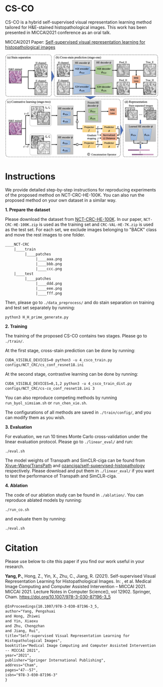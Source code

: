 # CS-CO
CS-CO is a hybrid self-supervised visual representation learning method tailored for H&E-stained histopathological images. This work has been presented in MICCAI2021 conference as an oral talk.

MICCAI2021 Paper: [Self-supervised visual representation learning for histopathological images](https://link.springer.com/chapter/10.1007/978-3-030-87196-3_5)

![framework](https://github.com/easonyang1996/CS-CO/blob/main/figs/framework.png)

# Instructions
We provide detailed step-by-step instructions for reproducing experiments of the proposed method on NCT-CRC-HE-100K. You can also run the proposed method on your own dataset in a similar way.

**1. Prepare the dataset**

Please download the dataset from [NCT-CRC-HE-100K](https://zenodo.org/record/1214456#.Yn9lVy8RrfY). In our paper, `NCT-CRC-HE-100K.zip` is used as the training set and `CRC-VAL-HE-7K.zip` is used as the test set. For each set, we exclude images belonging to "BACK" class and move the rest images to one folder. 

```
____NCT-CRC
    |____train
         |____patches
              |____aaa.png
              |____bbb.png
              |____ccc.png
    |____test
         |____patches
              |____ddd.png
              |____eee.png
              |____fff.png
```

Then, please go to `./data_preprocess/` and do stain separation on training and test set separately by running:

```
python3 H_H_prime_generate.py
```

**2. Training**

The training of the proposed CS-CO contains two stages. Please go to `./train/`.

At the first stage, cross-stain prediction can be done by running:

```
CUDA_VISIBLE_DEVICES=0 python3 -u 4_csco_train.py configs/NCT_CRC/cs_conf_resnet18.ini 
```

At the second stage, contrastive learning can be done by running:

```
CUDA_VISIBLE_DEVICES=0,1,2 python3 -u 4_csco_train_dist.py configs/NCT_CRC/cs-co_conf_resnet18.ini 3
```

You can also reproduce competing methods by running `run_byol_simsiam.sh` or `run_chen_xie.sh`. 

The configurations of all methods are saved in `./train/config/`, and you can modify them as you wish.


**3. Evaluation**

For evaluation, we run 10 times Monte Carlo cross-validation under the linear evaluation protocol. Please go to `./linear_eval/` and run:

```
./eval.sh
```

The model weights of Transpath and SimCLR-ciga can be found from [Xiyue-Wang/TransPath](https://github.com/Xiyue-Wang/TransPath) and [ozanciga/self-supervised-histopathology](https://github.com/ozanciga/self-supervised-histopathology) respectively. Please download and put them in `./linear_eval/` if you want to test the performance of Transpath and SimCLR-ciga.

**4. Ablation**

The code of our ablation study can be found in `./ablation/`. You can reproduce ablated models by running:

```
./run_co.sh
```

and evaluate them by running:
```
./eval.sh
```


# Citation

Please use below to cite this paper if you find our work useful in your research.

**Yang, P.**, Hong, Z., Yin, X., Zhu, C., Jiang, R. (2021). Self-supervised Visual Representation Learning for Histopathological Images. In: , et al. Medical Image Computing and Computer Assisted Intervention – MICCAI 2021. MICCAI 2021. Lecture Notes in Computer Science(), vol 12902. Springer, Cham. https://doi.org/10.1007/978-3-030-87196-3_5


```
@InProceedings{10.1007/978-3-030-87196-3_5,
author="Yang, Pengshuai
and Hong, Zhiwei
and Yin, Xiaoxu
and Zhu, Chengzhan
and Jiang, Rui",
title="Self-supervised Visual Representation Learning for Histopathological Images",
booktitle="Medical Image Computing and Computer Assisted Intervention -- MICCAI 2021",
year="2021",
publisher="Springer International Publishing",
address="Cham",
pages="47--57",
isbn="978-3-030-87196-3"
}
```
